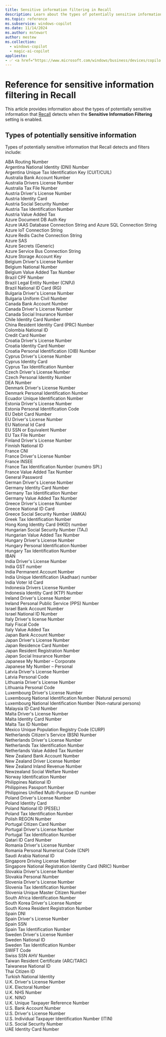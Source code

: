 ```yaml
---
title: Sensitive information filtering in Recall
description: Learn about the types of potentially sensitive information Recall detects.
ms.topic: reference
ms.subservice: windows-copilot
ms.date: 11/14/2024
ms.author: mstewart
author: mestew
ms.collection:
  - windows-copilot
  - magic-ai-copilot
appliesto:
- ✅ <a href="https://www.microsoft.com/windows/business/devices/copilot-plus-pcs#copilot-plus-pcs" target="_blank">Copilot+ PCs</a>
---
```



# Reference for sensitive information filtering in Recall

This article provides information about the types of potentially sensitive information that [Recall](manage-recall.md) detects when the **Sensitive Information Filtering** setting is enabled.

## Types of potentially sensitive information

Types of potentially sensitive information that Recall detects and filters include:

ABA Routing Number </br>
Argentina National Identity (DNI) Number </br>
Argentina Unique Tax Identification Key (CUIT/CUIL) </br>
Australia Bank Account Number </br>
Australia Drivers License Number </br>
Australia Tax File Number </br>
Austria Driver's License Number </br>
Austria Identity Card </br>
Austria Social Security Number </br>
Austria Tax Identification Number </br>
Austria Value Added Tax </br>
Azure Document DB Auth Key </br>
Azure IAAS Database Connection String and Azure SQL Connection String </br>
Azure IoT Connection String </br>
Azure Redis Cache Connection String </br>
Azure SAS </br>
Azure Secrets (Generic) </br>
Azure Service Bus Connection String </br>
Azure Storage Account Key </br>
Belgium Driver's License Number </br>
Belgium National Number </br>
Belgium Value Added Tax Number </br>
Brazil CPF Number </br>
Brazil Legal Entity Number (CNPJ) </br>
Brazil National ID Card (RG) </br>
Bulgaria Driver's License Number </br>
Bulgaria Uniform Civil Number </br>
Canada Bank Account Number </br>
Canada Driver's License Number </br>
Canada Social Insurance Number </br>
Chile Identity Card Number </br>
China Resident Identity Card (PRC) Number </br>
Colombia National ID </br>
Credit Card Number </br>
Croatia Driver's License Number </br>
Croatia Identity Card Number </br>
Croatia Personal Identification (OIB) Number </br>
Cyprus Driver's License Number </br>
Cyprus Identity Card </br>
Cyprus Tax Identification Number </br>
Czech Driver's License Number </br>
Czech Personal Identity Number </br>
DEA Number </br>
Denmark Driver's License Number </br>
Denmark Personal Identification Number </br>
Ecuador Unique Identification Number </br>
Estonia Driver's License Number </br>
Estonia Personal Identification Code </br>
EU Debit Card Number </br>
EU Driver's License Number </br>
EU National Id Card </br>
EU SSN or Equivalent Number </br>
EU Tax File Number </br>
Finland Driver's License Number </br>
Finnish National ID </br>
France CNI </br>
France Driver's License Number </br>
France INSEE </br>
France Tax Identification Number (numéro SPI.) </br>
France Value Added Tax Number </br>
General Password </br>
German Driver's License Number </br>
Germany Identity Card Number </br>
Germany Tax Identification Number </br>
Germany Value Added Tax Number </br>
Greece Driver's License Number </br>
Greece National ID Card </br>
Greece Social Security Number (AMKA) </br>
Greek Tax Identification Number </br>
Hong Kong Identity Card (HKID) number </br>
Hungarian Social Security Number (TAJ) </br>
Hungarian Value Added Tax Number </br>
Hungary Driver's License Number </br>
Hungary Personal Identification Number </br>
Hungary Tax Identification Number </br>
IBAN </br>
India Driver's License Number </br>
India GST number </br>
India Permanent Account Number </br>
India Unique Identification (Aadhaar) number </br>
India Voter Id Card </br>
Indonesia Drivers License Number </br>
Indonesia Identity Card (KTP) Number </br>
Ireland Driver's License Number </br>
Ireland Personal Public Service (PPS) Number </br>
Israel Bank Account Number </br>
Israel National ID Number </br>
Italy Driver's license Number </br>
Italy Fiscal Code </br>
Italy Value Added Tax </br>
Japan Bank Account Number </br>
Japan Driver's License Number </br>
Japan Residence Card Number </br>
Japan Resident Registration Number </br>
Japan Social Insurance Number </br>
Japanese My Number – Corporate </br>
Japanese My Number – Personal </br>
Latvia Driver's License Number </br>
Latvia Personal Code </br>
Lithuania Driver's License Number </br>
Lithuania Personal Code </br>
Luxembourg Driver's License Number </br>
Luxembourg National Identification Number (Natural persons) </br>
Luxembourg National Identification Number (Non-natural persons) </br>
Malaysia ID Card Number </br>
Malta Driver's License Number </br>
Malta Identity Card Number </br>
Malta Tax ID Number </br>
Mexico Unique Population Registry Code (CURP) </br>
Netherlands Citizen's Service (BSN) Number </br>
Netherlands Driver's License Number </br>
Netherlands Tax Identification Number </br>
Netherlands Value Added Tax Number </br>
New Zealand Bank Account Number </br>
New Zealand Driver License Number </br>
New Zealand Inland Revenue Number </br>
Newzealand Social Welfare Number </br>
Norway Identification Number </br>
Philippines National ID </br>
Philippines Passport Number </br>
Philippines Unified Multi-Purpose ID number </br>
Poland Driver's License Number </br>
Poland Identity Card </br>
Poland National ID (PESEL) </br>
Poland Tax Identification Number </br>
Polish REGON Number </br>
Portugal Citizen Card Number </br>
Portugal Driver's License Number </br>
Portugal Tax Identification Number </br>
Qatari ID Card Number </br>
Romania Driver's License Number </br>
Romania Personal Numerical Code (CNP) </br>
Saudi Arabia National ID </br>
Singapore Driving License Number </br>
Singapore National Registration Identity Card (NRIC) Number </br>
Slovakia Driver's License Number </br>
Slovakia Personal Number </br>
Slovenia Driver's License Number </br>
Slovenia Tax Identification Number </br>
Slovenia Unique Master Citizen Number </br>
South Africa Identification Number </br>
South Korea Driver's License Number </br>
South Korea Resident Registration Number </br>
Spain DNI </br>
Spain Driver's License Number </br>
Spain SSN </br>
Spain Tax Identification Number </br>
Sweden Driver's License Number </br>
Sweden National ID </br>
Sweden Tax Identification Number </br>
SWIFT Code </br>
Swiss SSN AHV Number </br>
Taiwan Resident Certificate (ARC/TARC) </br>
Taiwanese National ID </br>
Thai Citizen ID </br>
Turkish National Identity </br>
U.K. Driver's License Number </br>
U.K. Electoral Number </br>
U.K. NHS Number </br>
U.K. NINO </br>
U.K. Unique Taxpayer Reference Number </br>
U.S. Bank Account Number </br>
U.S. Driver's License Number </br>
U.S. Individual Taxpayer Identification Number (ITIN) </br>
U.S. Social Security Number </br>
UAE Identity Card Number </br>
